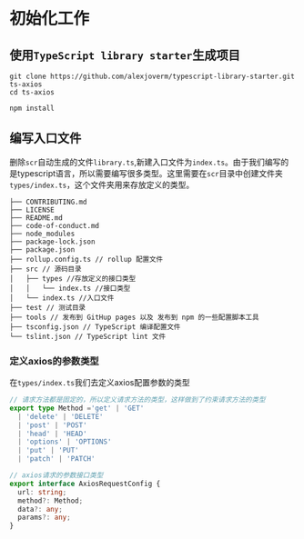 # 初始化工作

## 使用`TypeScript library starter`生成项目

```shell
git clone https://github.com/alexjoverm/typescript-library-starter.git ts-axios
cd ts-axios

npm install
```

 ## 编写入口文件

 删除`scr`自动生成的文件`library.ts`,新建入口文件为`index.ts`。由于我们编写的是typescript语言，所以需要编写很多类型。这里需要在`scr`目录中创建文件夹`types/index.ts`，这个文件夹用来存放定义的类型。

```shell
├── CONTRIBUTING.md
├── LICENSE 
├── README.md
├── code-of-conduct.md
├── node_modules
├── package-lock.json
├── package.json
├── rollup.config.ts // rollup 配置文件
├── src // 源码目录
│	├── types //存放定义的接口类型
│	│	└──	index.ts //接口类型
│	└── index.ts //入口文件
├── test // 测试目录
├── tools // 发布到 GitHup pages 以及 发布到 npm 的一些配置脚本工具
├── tsconfig.json // TypeScript 编译配置文件
└── tslint.json // TypeScript lint 文件
```

### 定义axios的参数类型

在`types/index.ts`我们去定义axios配置参数的类型

```typescript
// 请求方法都是固定的，所以定义请求方法的类型，这样做到了约束请求方法的类型
export type Method ='get' | 'GET'
  | 'delete' | 'DELETE'
  | 'post' | 'POST'
  | 'head' | 'HEAD'
  | 'options' | 'OPTIONS'
  | 'put' | 'PUT'
  | 'patch' | 'PATCH'

// axios请求的参数接口类型
export interface AxiosRequestConfig {
  url: string;
  method?: Method;
  data?: any;
  params?: any;
}
```

